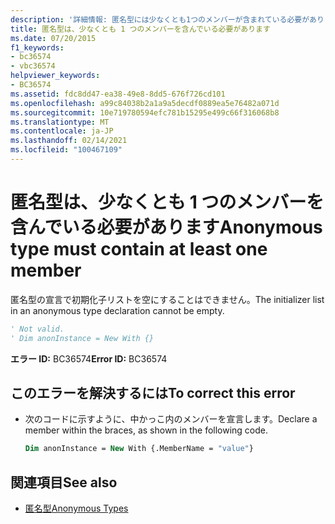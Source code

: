 ```yaml
---
description: '詳細情報: 匿名型には少なくとも1つのメンバーが含まれている必要があります'
title: 匿名型は、少なくとも 1 つのメンバーを含んでいる必要があります
ms.date: 07/20/2015
f1_keywords:
- bc36574
- vbc36574
helpviewer_keywords:
- BC36574
ms.assetid: fdc8dd47-ea38-49e8-8dd5-676f726cd101
ms.openlocfilehash: a99c84038b2a1a9a5decdf0889ea5e76482a071d
ms.sourcegitcommit: 10e719780594efc781b15295e499c66f316068b8
ms.translationtype: MT
ms.contentlocale: ja-JP
ms.lasthandoff: 02/14/2021
ms.locfileid: "100467109"
---
```

# <a name="anonymous-type-must-contain-at-least-one-member"></a><span data-ttu-id="a1896-103">匿名型は、少なくとも 1 つのメンバーを含んでいる必要があります</span><span class="sxs-lookup"><span data-stu-id="a1896-103">Anonymous type must contain at least one member</span></span>

<span data-ttu-id="a1896-104">匿名型の宣言で初期化子リストを空にすることはできません。</span><span class="sxs-lookup"><span data-stu-id="a1896-104">The initializer list in an anonymous type declaration cannot be empty.</span></span>  
  
```vb  
' Not valid.  
' Dim anonInstance = New With {}  
```  
  
 <span data-ttu-id="a1896-105">**エラー ID:** BC36574</span><span class="sxs-lookup"><span data-stu-id="a1896-105">**Error ID:** BC36574</span></span>  
  
## <a name="to-correct-this-error"></a><span data-ttu-id="a1896-106">このエラーを解決するには</span><span class="sxs-lookup"><span data-stu-id="a1896-106">To correct this error</span></span>  
  
- <span data-ttu-id="a1896-107">次のコードに示すように、中かっこ内のメンバーを宣言します。</span><span class="sxs-lookup"><span data-stu-id="a1896-107">Declare a member within the braces, as shown in the following code.</span></span>  
  
    ```vb  
    Dim anonInstance = New With {.MemberName = "value"}  
    ```  
  
## <a name="see-also"></a><span data-ttu-id="a1896-108">関連項目</span><span class="sxs-lookup"><span data-stu-id="a1896-108">See also</span></span>

- [<span data-ttu-id="a1896-109">匿名型</span><span class="sxs-lookup"><span data-stu-id="a1896-109">Anonymous Types</span></span>](../programming-guide/language-features/objects-and-classes/anonymous-types.md)

